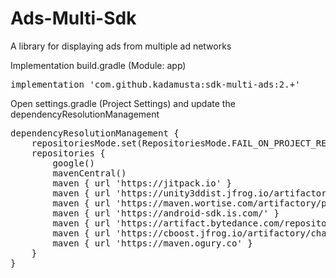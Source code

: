 # Ads-Multi-Sdk
A library for displaying ads from multiple ad networks

Implementation build.gradle (Module: app)

<pre>
implementation 'com.github.kadamusta:sdk-multi-ads:2.+'
</pre>
Open settings.gradle (Project Settings) and update the dependencyResolutionManagement
<pre>
dependencyResolutionManagement {
    repositoriesMode.set(RepositoriesMode.FAIL_ON_PROJECT_REPOS)
    repositories {
        google()
        mavenCentral()
        maven { url 'https://jitpack.io' }
        maven { url 'https://unity3ddist.jfrog.io/artifactory/unity-mediation-mvn-prod-local/' }
        maven { url 'https://maven.wortise.com/artifactory/public' }
        maven { url 'https://android-sdk.is.com/' }
        maven { url 'https://artifact.bytedance.com/repository/pangle' }
        maven { url 'https://cboost.jfrog.io/artifactory/chartboost-ads/' }
        maven { url 'https://maven.ogury.co' }
    }
}
</pre>
